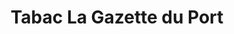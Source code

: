 ---
title: "Tabac La Gazette du Port"
url: /colombiers/tabac-la-gazette-du-port/
shop: marchand de journaux
---